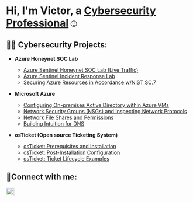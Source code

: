 <h1>Hi, I'm Victor, a <a href="https://linkedin.com/in/">Cybersecurity Professional</a>☺</h1>

<h2>👨‍💻 Cybersecurity Projects:</h2>

- <b>Azure Honeynet SOC Lab</b>
  - [Azure Sentinel Honeynet SOC Lab (Live Traffic)](https://github.com/TherealvictorIT/Azure-Sentinel-Honey-net-Lab-)
  - [Azure Sentinel Incident Response Lab](https://github.com/TherealvictorIT/Azure-Sentinel-Incident-Response-Lab/tree/main)
  - [Securing Azure Resources in Accordance w/NIST SC.7](https://github.com/TherealvictorIT/Securing-Azure-Resources-in-accordance-with-NIST-SC-7)

- <b>Microsoft Azure</b>
  - [Configuring On-premises Active Directory within Azure VMs](https://github.com/TherealvictorIT/Configuring-On-premises-Active-Directory-within-Azure-VMs)
  - [Network Security Groups (NSGs) and Inspecting Network Protocols](https://github.com/TherealvictorIT/Network-Security-Groups-NSGs-and-Inspecting-Network-Protocols)
  - [Network File Shares and Permissions](https://github.com/TherealvictorIT/Network-File-Shares-and-Permissions)
  - [Building Intuition for DNS](https://github.com/TherealvictorIT/Building-Intuition-for-DNS)
 
- <b>osTicket (Open source Ticketing System)</b>
  - [osTicket: Prerequisites and Installation](https://github.com/TherealvictorIT/osticket-prereqs)
  - [osTicket: Post-Installation Configuration](https://github.com/TherealvictorIT/osTicketPostConfiguration)
  - [osTicket: Ticket Lifecycle Examples](https://github.com/TherealvictorIT/osTicket-LifeCycle-Examples)

<h2>🤳Connect with me:</h2>


[<img align="left" alt="Victor | LinkedIn" width="22px" src="https://cdn.jsdelivr.net/npm/simple-icons@v3/icons/linkedin.svg" />][linkedin]



[linkedin]: https://linkedin.com/in/
